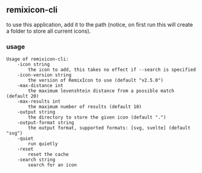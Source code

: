 ## remixicon-cli

to use this application, add it to the path (notice, on first run this will create a folder to store all current icons).

### usage

```
Usage of remixicon-cli:
    -icon string
        the icon to add, this takes no effect if --search is specified
    -icon-version string
        the version of RemixIcon to use (default "v2.5.0")
    -max-distance int
        the maximum levenshtein distance from a possible match (default 20)
    -max-results int
        the maximum number of results (default 10)
    -output string
        the directory to store the given icon (default ".")
    -output-format string
        the output format, supported formats: [svg, svelte] (default "svg")
    -quiet
        run quietly
    -reset
        reset the cache
    -search string
        search for an icon
```
